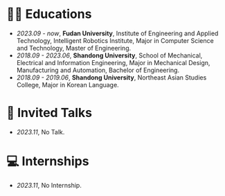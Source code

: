 # 👨‍🎓 Educations
- *2023.09 - now*, **Fudan University**, Institute of Engineering and Applied Technology, Intelligent Robotics Institute, Major in Computer Science and Technology, Master of Engineering.
- *2018.09 - 2023.06*, **Shandong University**, School of Mechanical, Electrical and Information Engineering, Major in Mechanical Design, Manufacturing and Automation, Bachelor of Engineering.
- *2018.09 - 2019.06*, **Shandong University**, Northeast Asian Studies College, Major in Korean Language.

# 💬 Invited Talks
- *2023.11*, No Talk.

# 💻 Internships
- *2023.11*, No Internship.